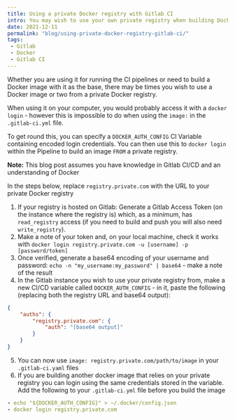 ```yaml
---
title: Using a private Docker registry with Gitlab CI
intro: You may wish to use your own private registry when building Docker images in a Gitlab CI pipeline - this blog shows how to access your private registry
date: 2021-12-11
permalink: "blog/using-private-docker-registry-gitlab-ci/"
tags:
 - Gitlab
 - Docker
 - Gitlab CI
---
```


Whether you are using it for running the CI pipelines or need to build a Docker image with it as the base, there may be times you wish to use a Docker image or two from a private Docker registry.

When using it on your computer, you would probably access it with a `docker login` - however this is impossible to do when using the `image:` in the `.gitlab-ci.yml` file.

To get round this, you can specify a `DOCKER_AUTH_CONFIG` CI Variable containing encoded login credentials. You can then use this to `docker login` within the Pipeline to build an image `FROM` a private registry.

<div class="info"><strong>Note:</strong> This blog post assumes you have knowledge in Gitlab CI/CD and an understanding of Docker</div>

In the steps below, replace `registry.private.com` with the URL to your private Docker registry

1. If your registry is hosted on Gitlab: Generate a Gitlab Access Token (on the instance where the registry is) which, as a minimum, has `read_registry` access (if you need to build and push you will also need `write_registry`).
2. Make a note of your token and, on your local machine, check it works with `docker login registry.private.com -u [username] -p [password/token]`
3. Once verified, generate a base64 encoding of your username and password: `echo -n "my_username:my_password" | base64` - make a note of the result
4. In the Gitlab instance you wish to use your private registry from, make a new CI/CD variable called `DOCKER_AUTH_CONFIG` - in it, paste the following (replacing both the registry URL and base64 output):
```json
{
    "auths": {
        "registry.private.com": {
            "auth": "[base64 output]"
        }
    }
}
```
5. You can now use `image: registry.private.com/path/to/image` in your `.gitlab-ci.yaml` files
6. If you are building another docker image that relies on your private registry you can login using the same credentials stored in the variable. Add the following to your `.gitlab-ci.yml` file before you build the image
```yaml
- echo "${DOCKER_AUTH_CONFIG}" > ~/.docker/config.json
- docker login registry.private.com
```
